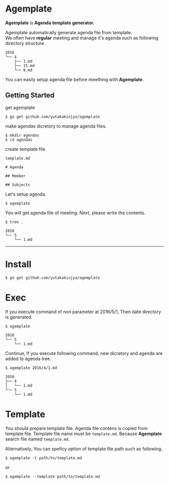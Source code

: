 # Agemplate

**Agemplate** is **Agenda template generator.**

Agemplate automatically generate agenda file from template.  
We often have **regular** meeting and manage it's agenda such as following directory structure.

```
2016
└── 4
    ├── 1.md
    ├── 15.md
    └── 8.md
```

You can easily setup agenda file before meething with **Agemplate**.

## Getting Started

get agemplate
```
$ go get github.com/yutakakinjyo/agemplate
```

make agendas dicretory to manage agenda files.
```
$ mkdir agendas
$ cd agendas
```

create template file

`template.md`
```
# Agenda

## Member

## Subjects
```

Let's setup agenda.
```
$ agemplate
```

You will get agenda file of meeting. Next, please write the contents.

```
$ tree .
```

```
2016
└── 5
    └── 1.md
```

---

# Install

```
$ go get github.com/yutakakinjyo/agemplate
```

# Exec

If you execute command of non parameter at 2016/5/1, Then date directory is generated.

```
$ agemplate
```

```
2016
└── 5
    └── 1.md
```

Continue, If you execute following command, new dicretory and agenda are added to agenda tree.

```
$ agemplate 2016/4/1.md
```

```
2016
├── 4
│   └── 1.md
└── 5
    └── 1.md
```

# Template

You should prepare template file. Agenda file contens is copied from template file.
Template file name must be `template.md`. Because **Agemplate** search file named `template.md`.

Alternatively, You can speficy option of template file path such as following.

```
$ agemplate -t path/to/template.md
```

or

```
$ agemplate --template path/to/template.md
```
